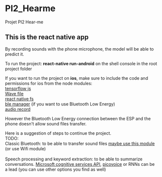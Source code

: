 # PI2_Hearme
Projet PI2 Hear-me

## This is the react native app

By recording sounds with the phone microphone, the model will be able to predict it.<br>

To run the project: **react-native run-android** on the shell console in the root project folder <br>

If you want to run the project on **ios**, make sure to include the code and permissions for ios from the node modules:<br>
[tensorflow js](https://www.npmjs.com/package/@tensorflow/tfjs-react-native)<br>
[Wave file](https://www.npmjs.com/package/wavefile)<br>
[react native fs](https://www.npmjs.com/package/react-native-fs)<br>
[ble manager](https://github.com/innoveit/react-native-ble-manager) (if you want to use Bluetooth Low Energy) <br>
[audio record](https://www.npmjs.com/package/react-native-audio-record)<br>

However the Bluetooth Low Energy connection between the ESP and the phone doesn't allow sound files transfer.

Here is a suggestion of steps to continue the project.<br> 
TODO:<br>
Classic Bluetooth: to be able to transfer sound files [maybe use this module](https://kenjdavidson.com/react-native-bluetooth-classic/) (or use Wifi module)<br>  
Speech processing and keyword extraction: to be able to summarize conversations. [Microsoft cognitive services API](https://azure.microsoft.com/fr-fr/services/cognitive-services/), [picovoice](https://www.npmjs.com/package/@picovoice/picovoice-react-native) or RNNs can be a lead (you can use other options you find as well) <br>




